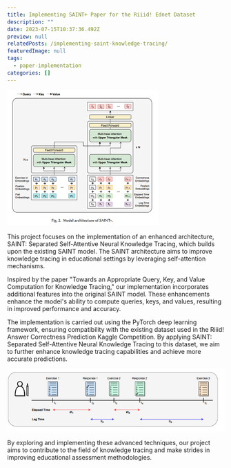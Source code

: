 ```yaml
---
title: Implementing SAINT+ Paper for the Riiid! Ednet Dataset
description: ""
date: 2023-07-15T10:37:36.492Z
preview: null
relatedPosts: /implementing-saint-knowledge-tracing/
featuredImage: null
tags:
  - paper-implementation
categories: []
---
```


![](/assets/implementing-saint+-paper-for-the-riiid!-ednet-dataset/model.PNG)

This project focuses on the implementation of an enhanced architecture,
SAINT: Separated Self-Attentive Neural Knowledge Tracing, which builds upon the existing SAINT model. The SAINT architecture aims to improve knowledge tracing in educational settings by leveraging self-attention mechanisms.



Inspired by the paper "Towards an Appropriate Query, Key, and Value Computation for Knowledge Tracing," our implementation incorporates additional features into the original SAINT model. These enhancements enhance the model's ability to compute queries, keys, and values, resulting in improved performance and accuracy.

The implementation is carried out using the PyTorch deep learning framework, ensuring compatibility with the existing dataset used in the Riiid! Answer Correctness Prediction Kaggle Competition. By applying SAINT: Separated Self-Attentive Neural Knowledge Tracing to this dataset, we aim to further enhance knowledge tracing capabilities and achieve more accurate predictions.

![](/assets/implementing-saint+-paper-for-the-riiid!-ednet-dataset/response_time.PNG)

By exploring and implementing these advanced techniques, our project aims to contribute to the field of knowledge tracing and make strides in improving educational assessment methodologies.
